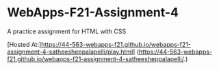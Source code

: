 # WebApps-F21-Assignment-4
A practice assignment for HTML with CSS

[Hosted At:]https://44-563-webapps-f21.github.io/webapps-f21-assignment-4-satheesheppalapelli/play.html] (https://44-563-webapps-f21.github.io/webapps-f21-assignment-4-satheesheppalapelli/.)